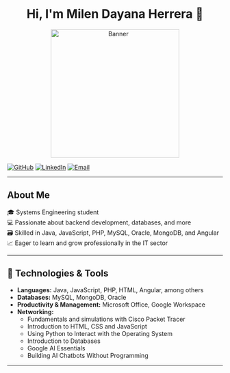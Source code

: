 <div align="center">
  <h1 align="center">Hi, I'm <a>Milen Dayana Herrera</a> 👋</h1>
</div>

<div align="center">
  <img src="https://i.imgur.com/2pTk6Rx.png" alt="Banner" height="300" />
</div>

[![GitHub](https://img.shields.io/badge/GitHub-milendayan-black?style=social&logo=github)](https://github.com/milendayan)
[![LinkedIn](https://img.shields.io/badge/LinkedIn-MilenDayanaHerrera-red?logo=linkedin&style=social)](https://www.linkedin.com/in/milen-dayana-herrera-delgado-057905274)
[![Email](https://img.shields.io/badge/Email-milendayana@gmail.com-red?style=social&logo=gmail)](mailto:milendayana@gmail.com)

---

## About Me

🎓 Systems Engineering student  
💻 Passionate about backend development, databases, and more  
🗃️ Skilled in Java, JavaScript, PHP, MySQL, Oracle, MongoDB, and Angular  
📈 Eager to learn and grow professionally in the IT sector  

---

## 🚀 Technologies & Tools

- **Languages:** Java, JavaScript, PHP, HTML, Angular, among others  
- **Databases:** MySQL, MongoDB, Oracle  
- **Productivity & Management:** Microsoft Office, Google Workspace  
- **Networking:**
  - Fundamentals and simulations with Cisco Packet Tracer
  - Introduction to HTML, CSS and JavaScript
  - Using Python to Interact with the Operating System 
  - Introduction to Databases 
  - Google AI Essentials
  - Building AI Chatbots Without Programming
---

